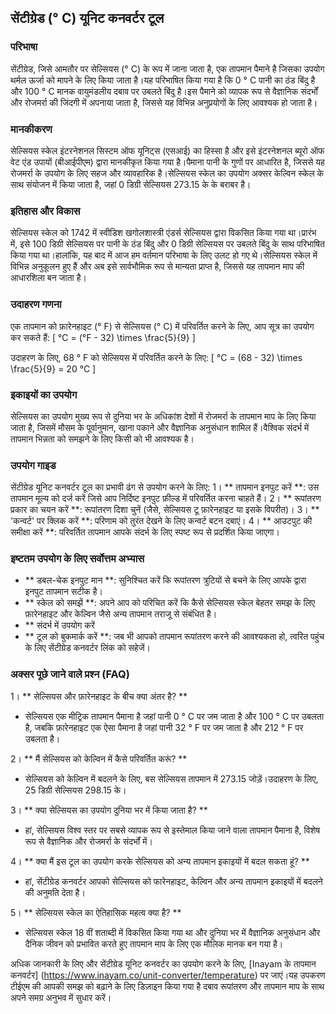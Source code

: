 ## सेंटीग्रेड (° C) यूनिट कनवर्टर टूल

### परिभाषा
सेंटीग्रेड, जिसे आमतौर पर सेल्सियस (° C) के रूप में जाना जाता है, एक तापमान पैमाने है जिसका उपयोग थर्मल ऊर्जा को मापने के लिए किया जाता है।यह परिभाषित किया गया है कि 0 ° C पानी का ठंड बिंदु है और 100 ° C मानक वायुमंडलीय दबाव पर उबलते बिंदु है।इस पैमाने को व्यापक रूप से वैज्ञानिक संदर्भों और रोजमर्रा की जिंदगी में अपनाया जाता है, जिससे यह विभिन्न अनुप्रयोगों के लिए आवश्यक हो जाता है।

### मानकीकरण
सेल्सियस स्केल इंटरनेशनल सिस्टम ऑफ यूनिट्स (एसआई) का हिस्सा है और इसे इंटरनेशनल ब्यूरो ऑफ वेट एंड उपायों (बीआईपीएम) द्वारा मानकीकृत किया गया है।पैमाना पानी के गुणों पर आधारित है, जिससे यह रोजमर्रा के उपयोग के लिए सहज और व्यावहारिक है।सेल्सियस स्केल का उपयोग अक्सर केल्विन स्केल के साथ संयोजन में किया जाता है, जहां 0 डिग्री सेल्सियस 273.15 के के बराबर है।

### इतिहास और विकास
सेल्सियस स्केल को 1742 में स्वीडिश खगोलशास्त्री एंडर्स सेल्सियस द्वारा विकसित किया गया था।प्रारंभ में, इसे 100 डिग्री सेल्सियस पर पानी के ठंड बिंदु और 0 डिग्री सेल्सियस पर उबलते बिंदु के साथ परिभाषित किया गया था।हालांकि, यह बाद में आज हम वर्तमान परिभाषा के लिए उलट हो गए थे।सेल्सियस स्केल में विभिन्न अनुकूलन हुए हैं और अब इसे सार्वभौमिक रूप से मान्यता प्राप्त है, जिससे यह तापमान माप की आधारशिला बन जाता है।

### उदाहरण गणना
एक तापमान को फ़ारेनहाइट (° F) से सेल्सियस (° C) में परिवर्तित करने के लिए, आप सूत्र का उपयोग कर सकते हैं:
\[ °C = (°F - 32) \times \frac{5}{9} \]

उदाहरण के लिए, 68 ° F को सेल्सियस में परिवर्तित करने के लिए:
\[ °C = (68 - 32) \times \frac{5}{9} = 20 °C \]

### इकाइयों का उपयोग
सेल्सियस का उपयोग मुख्य रूप से दुनिया भर के अधिकांश देशों में रोजमर्रा के तापमान माप के लिए किया जाता है, जिसमें मौसम के पूर्वानुमान, खाना पकाने और वैज्ञानिक अनुसंधान शामिल हैं।वैश्विक संदर्भ में तापमान भिन्नता को समझने के लिए किसी को भी आवश्यक है।

### उपयोग गाइड
सेंटीग्रेड यूनिट कनवर्टर टूल का प्रभावी ढंग से उपयोग करने के लिए:
1। ** तापमान इनपुट करें **: उस तापमान मूल्य को दर्ज करें जिसे आप निर्दिष्ट इनपुट फ़ील्ड में परिवर्तित करना चाहते हैं।
2। ** रूपांतरण प्रकार का चयन करें **: रूपांतरण दिशा चुनें (जैसे, सेल्सियस टू फ़ारेनहाइट या इसके विपरीत)।
3। ** 'कन्वर्ट' पर क्लिक करें **: परिणाम को तुरंत देखने के लिए कन्वर्ट बटन दबाएं।
4। ** आउटपुट की समीक्षा करें **: परिवर्तित तापमान आपके संदर्भ के लिए स्पष्ट रूप से प्रदर्शित किया जाएगा।

### इष्टतम उपयोग के लिए सर्वोत्तम अभ्यास
- ** डबल-चेक इनपुट मान **: सुनिश्चित करें कि रूपांतरण त्रुटियों से बचने के लिए आपके द्वारा इनपुट तापमान सटीक है।
- ** स्केल को समझें **: अपने आप को परिचित करें कि कैसे सेल्सियस स्केल बेहतर समझ के लिए फ़ारेनहाइट और केल्विन जैसे अन्य तापमान तराजू से संबंधित है।
- ** संदर्भ में उपयोग करें
- ** टूल को बुकमार्क करें **: जब भी आपको तापमान रूपांतरण करने की आवश्यकता हो, त्वरित पहुंच के लिए सेंटीग्रेड कनवर्टर लिंक को सहेजें।

### अक्सर पूछे जाने वाले प्रश्न (FAQ)

1। ** सेल्सियस और फ़ारेनहाइट के बीच क्या अंतर है? **
- सेल्सियस एक मीट्रिक तापमान पैमाना है जहां पानी 0 ° C पर जम जाता है और 100 ° C पर उबलता है, जबकि फ़ारेनहाइट एक ऐसा पैमाना है जहां पानी 32 ° F पर जम जाता है और 212 ° F पर उबलता है।

2। ** मैं सेल्सियस को केल्विन में कैसे परिवर्तित करूं? **
- सेल्सियस को केल्विन में बदलने के लिए, बस सेल्सियस तापमान में 273.15 जोड़ें।उदाहरण के लिए, 25 डिग्री सेल्सियस 298.15 के।

3। ** क्या सेल्सियस का उपयोग दुनिया भर में किया जाता है? **
- हां, सेल्सियस विश्व स्तर पर सबसे व्यापक रूप से इस्तेमाल किया जाने वाला तापमान पैमाना है, विशेष रूप से वैज्ञानिक और रोजमर्रा के संदर्भों में।

4। ** क्या मैं इस टूल का उपयोग करके सेल्सियस को अन्य तापमान इकाइयों में बदल सकता हूं? **
- हां, सेंटीग्रेड कनवर्टर आपको सेल्सियस को फारेनहाइट, केल्विन और अन्य तापमान इकाइयों में बदलने की अनुमति देता है।

5। ** सेल्सियस स्केल का ऐतिहासिक महत्व क्या है? **
- सेल्सियस स्केल 18 वीं शताब्दी में विकसित किया गया था और दुनिया भर में वैज्ञानिक अनुसंधान और दैनिक जीवन को प्रभावित करते हुए तापमान माप के लिए एक मौलिक मानक बन गया है।

अधिक जानकारी के लिए और सेंटीग्रेड यूनिट कनवर्टर का उपयोग करने के लिए, [Inayam के तापमान कनवर्टर] (https://www.inayam.co/unit-converter/temperature) पर जाएं।यह उपकरण टीईएम की आपकी समझ को बढ़ाने के लिए डिज़ाइन किया गया है दबाव रूपांतरण और तापमान माप के साथ अपने समग्र अनुभव में सुधार करें।